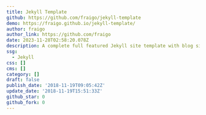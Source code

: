 ```yaml
---
title: Jekyll Template
github: https://github.com/fraigo/jekyll-template
demo: https://fraigo.github.io/jekyll-template/
author: fraigo
author_link: https://github.com/fraigo
date: 2023-11-28T02:58:20.078Z
description: A complete full featured Jekyll site template with blog sitemap and SEO tags
ssg:
  - Jekyll
css: []
cms: []
category: []
draft: false
publish_date: '2018-11-19T09:05:42Z'
update_date: '2018-11-19T15:51:33Z'
github_star: 0
github_fork: 0
---
```

